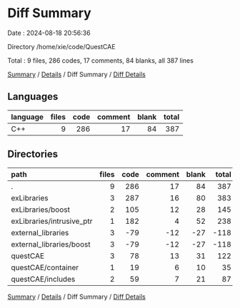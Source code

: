 # Diff Summary

Date : 2024-08-18 20:56:36

Directory /home/xie/code/QuestCAE

Total : 9 files,  286 codes, 17 comments, 84 blanks, all 387 lines

[Summary](results.md) / [Details](details.md) / Diff Summary / [Diff Details](diff-details.md)

## Languages
| language | files | code | comment | blank | total |
| :--- | ---: | ---: | ---: | ---: | ---: |
| C++ | 9 | 286 | 17 | 84 | 387 |

## Directories
| path | files | code | comment | blank | total |
| :--- | ---: | ---: | ---: | ---: | ---: |
| . | 9 | 286 | 17 | 84 | 387 |
| exLibraries | 3 | 287 | 16 | 80 | 383 |
| exLibraries/boost | 2 | 105 | 12 | 28 | 145 |
| exLibraries/intrusive_ptr | 1 | 182 | 4 | 52 | 238 |
| external_libraries | 3 | -79 | -12 | -27 | -118 |
| external_libraries/boost | 3 | -79 | -12 | -27 | -118 |
| questCAE | 3 | 78 | 13 | 31 | 122 |
| questCAE/container | 1 | 19 | 6 | 10 | 35 |
| questCAE/includes | 2 | 59 | 7 | 21 | 87 |

[Summary](results.md) / [Details](details.md) / Diff Summary / [Diff Details](diff-details.md)
